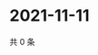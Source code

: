 # 2021-11-11

共 0 条

<!-- BEGIN WEIBO -->
<!-- 最后更新时间 Thu Nov 11 2021 11:00:53 GMT+0800 (China Standard Time) -->

<!-- END WEIBO -->
